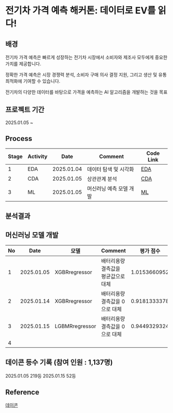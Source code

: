 # 전기차 가격 예측 해커톤: 데이터로 EV를 읽다!

## 배경

전기차 가격 예측은 빠르게 성장하는 전기차 시장에서 소비자와 제조사 모두에게 중요한 가치를 제공합니다.

정확한 가격 예측은 시장 경쟁력 분석, 소비자 구매 의사 결정 지원, 그리고 생산 및 유통 최적화에 기여할 수 있습니다.

전기차의 다양한 데이터를 바탕으로 가격을 예측하는 AI 알고리즘을 개발하는 것을 목표


## 프로젝트 기간

2025.01.05 ~

## Process

|Stage|Activity|Date|Comment|Code Link|
|--|--|--|--|--|
|1|EDA|2025.01.04|데이터 탐색 및 시각화|[EDA](https://github.com/SeokcheonMoon/dacon_EV_analysis/blob/main/Data_analysis/EDA.ipynb)|
|2|CDA|2025.01.05|상관관계 분석|[CDA](https://github.com/SeokcheonMoon/dacon_EV_analysis/blob/main/Data_analysis/CDA.ipynb)|
|3|ML|2025.01.05|머신러닝 예측 모델 개발|[ML](https://github.com/SeokcheonMoon/dacon_EV_analysis/tree/main/ML)|

## 분석결과

## 머신러닝 모델 개발

|No|Date|모델|Comment|평가 점수|Best|
|--|--|--|--|--|--|
|1|2025.01.05|XGBRregressor|배터리용량 결측값을 평균값으로 대체|1.0153660952||
|2|2025.01.14|XGBRregressor|배터리용량 결측값을 0으로 대체|0.9181333378|V|
|3|2025.01.15|LGBMRregressor|배터리용량 결측값을 0으로 대체|0.9449329324||
|4||||||

## 데이콘 등수 기록 (참여 인원 : 1,137명)

2025.01.05 219등
2025.01.15 52등

## Reference

[데이콘](https://dacon.io/competitions/official/236424/overview/description)